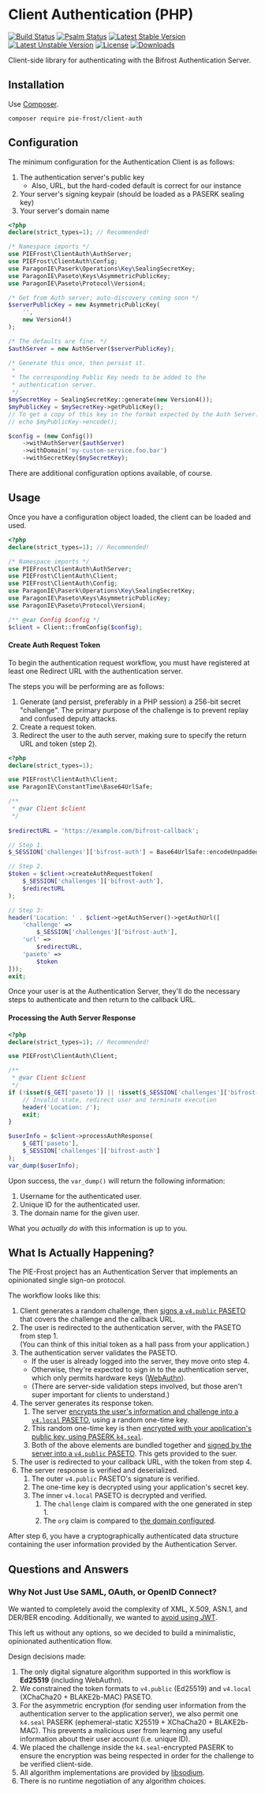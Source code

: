 # Client Authentication (PHP)

[![Build Status](https://github.com/pie-frost/common/actions/workflows/ci.yml/badge.svg)](https://github.com/pie-frost/client-auth-php/actions)
[![Psalm Status](https://github.com/pie-frost/common/actions/workflows/psalm.yml/badge.svg)](https://github.com/pie-frost/client-auth-php/actions)
[![Latest Stable Version](https://poser.pugx.org/pie-frost/client-auth/v/stable)](https://packagist.org/packages/pie-frost/client-auth)
[![Latest Unstable Version](https://poser.pugx.org/pie-frost/client-auth/v/unstable)](https://packagist.org/packages/pie-frost/client-auth)
[![License](https://poser.pugx.org/pie-frost/client-auth/license)](https://packagist.org/packages/pie-frost/client-auth)
[![Downloads](https://img.shields.io/packagist/dt/pie-frost/client-auth.svg)](https://packagist.org/packages/pie-frost/client-auth)

Client-side library for authenticating with the Bifrost Authentication Server.

## Installation

Use [Composer](https://getcomposer.org/download).

```terminal
composer require pie-frost/client-auth
```

## Configuration

The minimum configuration for the Authentication Client is as follows:

1. The authentication server's public key
    * Also, URL, but the hard-coded default is correct for our instance
2. Your server's signing keypair (should be loaded as a PASERK sealing key)
3. Your server's domain name

```php
<?php
declare(strict_types=1); // Recommended!

/* Namespace imports */
use PIEFrost\ClientAuth\AuthServer;
use PIEFrost\ClientAuth\Config;
use ParagonIE\Paserk\Operations\Key\SealingSecretKey;
use ParagonIE\Paseto\Keys\AsymmetricPublicKey;
use ParagonIE\Paseto\Protocol\Version4;

/* Get from Auth server; auto-discovery coming soon */
$serverPublicKey = new AsymmetricPublicKey(
    '',
    new Version4()
);

/* The defaults are fine. */
$authServer = new AuthServer($serverPublicKey);

/* Generate this once, then persist it.
 *
 * The corresponding Public Key needs to be added to the
 * authentication server.
 */
$mySecretKey = SealingSecretKey::generate(new Version4());
$myPublicKey = $mySecretKey->getPublicKey();
// To get a copy of this key in the format expected by the Auth Server:
// echo $myPublicKey->encode();

$config = (new Config())
    ->withAuthServer($authServer)
    ->withDomain('my-custom-service.foo.bar')
    ->withSecretKey($mySecretKey);
```

There are additional configuration options available, of course.

## Usage

Once you have a configuration object loaded, the client can be loaded and used.

```php
<?php
declare(strict_types=1); // Recommended!

/* Namespace imports */
use PIEFrost\ClientAuth\AuthServer;
use PIEFrost\ClientAuth\Client;
use PIEFrost\ClientAuth\Config;
use ParagonIE\Paserk\Operations\Key\SealingSecretKey;
use ParagonIE\Paseto\Keys\AsymmetricPublicKey;
use ParagonIE\Paseto\Protocol\Version4;

/** @var Config $config */
$client = Client::fromConfig($config);
```

#### Create Auth Request Token

To begin the authentication request workflow, you must have registered at least one
Redirect URL with the authentication server.

The steps you will be performing are as follows:

1. Generate (and persist, preferably in a PHP session) a 256-bit secret "challenge".
   The primary purpose of the challenge is to prevent replay and confused deputy
   attacks.
2. Create a request token.
3. Redirect the user to the auth server, making sure to specify the return URL and
   token (step 2).

```php
<?php
declare(strict_types=1);

use PIEFrost\ClientAuth\Client;
use ParagonIE\ConstantTime\Base64UrlSafe;

/**
 * @var Client $client 
 */
 
$redirectURL = 'https://example.com/bifrost-callback';

// Step 1.
$_SESSION['challenges']['bifrost-auth'] = Base64UrlSafe::encodeUnpadded(random_bytes(32));

// Step 2.
$token = $client->createAuthRequestToken(
    $_SESSION['challenges']['bifrost-auth'],
    $redirectURL
);

// Step 3:
header('Location: ' . $client->getAuthServer()->getAuthUrl([
    'challenge' => 
        $_SESSION['challenges']['bifrost-auth'],
    'url' =>
        $redirectURL,
    'paseto' =>
        $token
]));
exit;
```

Once your user is at the Authentication Server, they'll do the necessary steps to authenticate
and then return to the callback URL.

#### Processing the Auth Server Response

```php
<?php
declare(strict_types=1); // Recommended!

use PIEFrost\ClientAuth\Client;

/**
 * @var Client $client
 */
if (!isset($_GET['paseto']) || !isset($_SESSION['challenges']['bifrost-auth'])) {
    // Invalid state, redirect user and terminate execution
    header('Location: /');
    exit;
}

$userInfo = $client->processAuthResponse(
    $_GET['paseto'], 
    $_SESSION['challenges']['bifrost-auth']
);
var_dump($userInfo);
```

Upon success, the `var_dump()` will return the following information:

1. Username for the authenticated user.
2. Unique ID for the authenticated user.
3. The domain name for the given user.

What you *actually do* with this information is up to you.

## What Is Actually Happening?

The PIE-Frost project has an Authentication Server that implements an opinionated
single sign-on protocol.

The workflow looks like this:

1. Client generates a random challenge, then [signs a `v4.public` PASETO](https://github.com/paseto-standard/paseto-spec/blob/master/docs/01-Protocol-Versions/Version4.md#sign)
   that covers the challenge and the callback URL.
2. The user is redirected to the authentication server, with the PASETO from step 1.  
   (You can think of this initial token as a hall pass from your application.)
3. The authentication server validates the PASETO.
   * If the user is already logged into the server, they move onto step 4.
   * Otherwise, they're expected to sign in to the authentication server, which only
     permits hardware keys ([WebAuthn](https://webauthn.guide)).
   * (There are server-side validation steps involved, but those aren't super important for clients to understand.)
4. The server generates its response token. 
   1. The server [encrypts the user's information and challenge into a `v4.local` PASETO](https://github.com/paseto-standard/paseto-spec/blob/master/docs/01-Protocol-Versions/Version4.md#encrypt),
      using a random one-time key.  
   2. This random one-time key is then [encrypted with your application's public key, using PASERK `k4.seal`](https://github.com/paseto-standard/paserk/blob/master/types/seal.md).
   3. Both of the above elements are bundled together and [signed by the server into a `v4.public` PASETO](https://github.com/paseto-standard/paseto-spec/blob/master/docs/01-Protocol-Versions/Version4.md#sign).
      This gets provided to the suer.
5. The user is redirected to your callback URL, with the token from step 4.
6. The server response is verified and deserialized.
   1. The outer `v4.public` PASETO's signature is verified.
   2. The one-time key is decrypted using your application's secret key.
   3. The inner `v4.local` PASETO is decrypted and verified.
      1. The `challenge` claim is compared with the one generated in step 1.
      2. The `org` claim is compared to [the domain configured](#configuration). 

After step 6, you have a cryptographically authenticated data structure containing the user information
provided by the Authentication Server.

## Questions and Answers

### Why Not Just Use SAML, OAuth, or OpenID Connect?

We wanted to completely avoid the complexity of XML, X.509, ASN.1, and DER/BER encoding. Additionally,
we wanted to [avoid using JWT](https://paragonie.com/blog/2017/03/jwt-json-web-tokens-is-bad-standard-that-everyone-should-avoid).

This left us without any options, so we decided to build a minimalistic, opinionated authentication flow.

Design decisions made:

1. The only digital signature algorithm supported in this workflow is **Ed25519** (including WebAuthn).
2. We constrained the token formats to `v4.public` (Ed25519) and `v4.local` (XChaCha20 + BLAKE2b-MAC) PASETO. 
3. For the asymmetric encryption (for sending user information from the authentication server to the application
   server), we also permit one `k4.seal` PASERK (ephemeral-static X25519 + XChaCha20 + BLAKE2b-MAC).
   This prevents a malicious user from learning any useful information about their user account (i.e. unique ID).
4. We placed the challenge inside the `k4.seal`-encrypted PASERK to ensure the encryption was being respected in
   order for the challenge to be verified client-side.
5. All algorithm implementations are provided by [libsodium](https://doc.libsodium.org).
6. There is no runtime negotiation of any algorithm choices.
